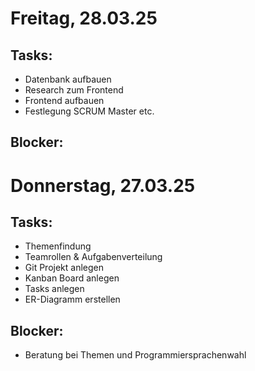 # Freitag, 28.03.25

## Tasks:
- Datenbank aufbauen
- Research zum Frontend
- Frontend aufbauen
- Festlegung SCRUM Master etc.

## Blocker:

# Donnerstag, 27.03.25  

## Tasks:
- Themenfindung  
- Teamrollen & Aufgabenverteilung  
- Git Projekt anlegen  
- Kanban Board anlegen  
- Tasks anlegen  
- ER-Diagramm erstellen

## Blocker:
- Beratung bei Themen und Programmiersprachenwahl